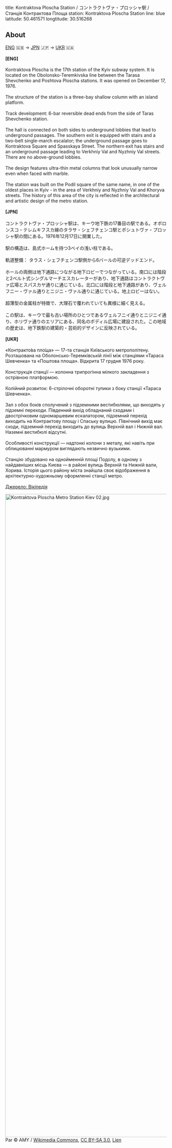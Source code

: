 title: Kontraktova Ploscha Station / コントラクトヴァ・プロッシャ駅 / Станція Контрактова Площа
station: Kontraktova Ploscha Station
line: blue
latitude: 50.461571
longtitude: 30.516268

<article>
<h2>About</h2>
<p>
    <a href="#eng-text">ENG</a> 🇬🇧 -> <a href="#jpn-text">JPN</a> 🇯🇵 -> <a href="#ukr-text">UKR</a> 🇺🇦
    <br><br>
    <b id="eng-text">[ENG]</b>
    <br><br>
    Kontraktova Ploscha is the 17th station of the Kyiv subway system. It is located on the Obolonsko-Teremkivska line between the Tarasa Shevchenko and Poshtova Ploscha stations. It was opened on December 17, 1976.
    <br><br>
    The structure of the station is a three-bay shallow column with an island platform.
    <br><br>
    Track development: 6-bar reversible dead ends from the side of Taras Shevchenko station.
    <br><br>
    The hall is connected on both sides to underground lobbies that lead to underground passages. The southern exit is equipped with stairs and a two-belt single-march escalator; the underground passage goes to Kontraktova Square and Spasskaya Street. The northern exit has stairs and an underground passage leading to Verkhniy Val and Nyzhniy Val streets. There are no above-ground lobbies.
    <br><br>
    The design features ultra-thin metal columns that look unusually narrow even when faced with marble.
    <br><br>
    The station was built on the Podil square of the same name, in one of the oldest places in Kyiv - in the area of Verkhniy and Nyzhniy Val and Khoryva streets. The history of this area of the city is reflected in the architectural and artistic design of the metro station.
    <br><br>
    <b id="jpn-text">[JPN]</b>
    <br><br>
    コントラクトヴァ・プロッシャ駅は、キーウ地下鉄の17番目の駅である。オボロンスコ・テレムキフスカ線のタラサ・シェフチェンコ駅とポシュトヴァ・プロッシャ駅の間にある。1976年12月17日に開業した。
    <br><br>
    駅の構造は、島式ホームを持つ3ベイの浅い柱である。
    <br><br>
    軌道整備： タラス・シェフチェンコ駅側から6バールの可逆デッドエンド。
    <br><br>
    ホールの両側は地下通路につながる地下ロビーでつながっている。南口には階段と2ベルト式シングルマーチエスカレーターがあり、地下通路はコントラクトヴァ広場とスパスカヤ通りに通じている。北口には階段と地下通路があり、ヴェルフニー・ヴァル通りとニジニ・ヴァル通りに通じている。地上ロビーはない。
    <br><br>
    超薄型の金属柱が特徴で、大理石で覆われていても異様に細く見える。
    <br><br>
    この駅は、キーウで最も古い場所のひとつであるヴェルフニイ通りとニジニイ通り、ホリヴァ通りのエリアにある、同名のポディル広場に建設された。この地域の歴史は、地下鉄駅の建築的・芸術的デザインに反映されている。
    <br><br>
    <b id="ukr-text">[UKR]</b>
    <br><br>
    «Контракто́ва пло́ща» — 17-та станція Київського метрополітену. Розташована на Оболонсько-Теремківській лінії між станціями «Тараса Шевченка» та «Поштова площа». Відкрита 17 грудня 1976 року.
    <br><br>
    Конструкція станції — колонна трипрогінна мілкого закладення з острівною платформою.
    <br><br>
    Колійний розвиток: 6-стрілочні оборотні тупики з боку станції «Тараса Шевченка».
    <br><br>
    Зал з обох боків сполучений з підземними вестибюлями, що виходять у підземні переходи. Південний вихід обладнаний сходами і двострічковим одномаршевим ескалатором, підземний перехід виходить на Контрактову площу і Спаську вулицю. Північний вихід має сходи, підземний перехід виходить до вулиць Верхній вал і Нижній вал. Наземні вестибюлі відсутні.
    <br><br>
    Особливості конструкції — надтонкі колони з металу, які навіть при облицюванні мармуром виглядають незвично вузькими.
    <br><br>
    Станцію збудовано на однойменній площі Подолу, в одному з найдавніших місць Києва — в районі вулиць Верхній та Нижній вали, Хорива. Історія цього району міста знайшла своє відображення в архітектурно-художньому оформленні станції метро.
    <br><br>
    <a href="https://uk.wikipedia.org">Джерело: Вікіпедія</a>
</p>
<p><a href="https://commons.wikimedia.org/wiki/File:Kontraktova_Ploscha_Metro_Station_Kiev_02.jpg#/media/Fichier:Kontraktova_Ploscha_Metro_Station_Kiev_02.jpg"><img src="https://upload.wikimedia.org/wikipedia/commons/b/bf/Kontraktova_Ploscha_Metro_Station_Kiev_02.jpg" alt="Kontraktova Ploscha Metro Station Kiev 02.jpg" height="2000" width="3008"></a><br>Par © AMY&nbsp;/&nbsp;<a href="//commons.wikimedia.org/wiki/Main_Page" title="Main Page">Wikimedia Commons</a>, <a href="https://creativecommons.org/licenses/by-sa/3.0" title="Creative Commons Attribution-Share Alike 3.0">CC BY-SA 3.0</a>, <a href="https://commons.wikimedia.org/w/index.php?curid=10050475">Lien</a></p>
</article>
